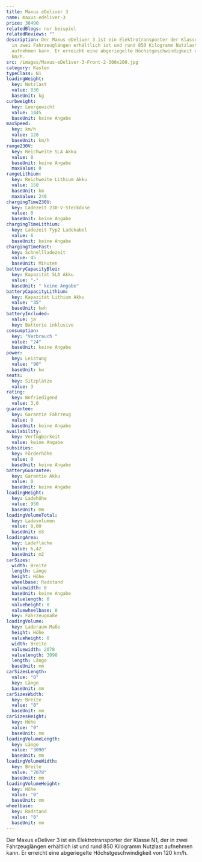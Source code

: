 ```yaml
---
title: Maxus eDeliver 3
name: maxus-edeliver-3
price: 36490
relatedBlogs: nur beispiel
relatedReviews: ""
description: Der Maxus eDeliver 3 ist ein Elektrotransporter der Klasse N1, der
  in zwei Fahrzeuglängen erhältlich ist und rund 850 Kilogramm Nutzlast
  aufnehmen kann. Er erreicht eine abgeriegelte Höchstgeschwindigkeit von 120
  km/h.
src: /images/Maxus-eDeliver-3-Front-2-300x200.jpg
category: Kasten
typeClass: N1
loadingWeight:
  key: Nutzlast
  value: 830
  baseUnit: kg
curbweight:
  key: Leergewicht
  value: 1445
  baseUnit: keine Angabe
maxSpeed:
  key: km/h
  value: 120
  baseUnit: km/h
range230V:
  key: Reichweite SLA Akku
  value: 0
  baseUnit: keine Angabe
  maxValue: 0
rangeLithium:
  key: Reichweite Lithium Akku
  value: 150
  baseUnit: km
  maxValue: 240
chargingTime230V:
  key: Ladezeit 230-V-Steckdose
  value: 0
  baseUnit: keine Angabe
chargingTimeLithium:
  key: Ladezeit Typ2 Ladekabel
  value: 6
  baseUnit: keine Angabe
chargingTimeFast:
  key: Schnellladezeit
  value: 45
  baseUnit: Minuten
batteryCapacityBlei:
  key: Kapazität SLA Akku
  value: "-"
  baseUnit: " keine Angabe"
batteryCapacityLithium:
  key: Kapazität Lithium Akku
  value: "35"
  baseUnit: kwh
batteryIncluded:
  value: ja
  key: Batterie inklusive
consumption:
  key: "Verbrauch "
  value: "24"
  baseUnit: keine Angabe
power:
  key: Leistung
  value: "90"
  baseUnit: kw
seats:
  key: Sitzplätze
  value: 3
rating:
  key: Befriedigend
  value: 3,0
guarantee:
  key: Garantie Fahrzeug
  value: 0
  baseUnit: keine Angabe
availability:
  key: Verfügbarkeit
  value: keine Angabe
subsidies:
  key: Förderhöhe
  value: 0
  baseUnit: keine Angabe
batteryGuarantee:
  key: Garantie Akku
  value: 0
  baseUnit: keine Angabe
loadingHeight:
  key: Ladehöhe
  value: 950
  baseUnit: mm
loadingVolumeTotal:
  key: Ladevolumen
  value: 0,00
  baseUnit: m3
loadingArea:
  key: Ladefläche
  value: 6,42
  baseUnit: m2
carSizes:
  width: Breite
  length: Länge
  height: Höhe
  wheelbase: Radstand
  valuewidth: 0
  baseUnit: keine Angabe
  valuelength: 0
  valueheight: 0
  valuewheelbase: 0
  key: Fahrzeugmaße
loadingVolume:
  key: Laderaum-Maße
  height: Höhe
  valueheight: 0
  width: Breite
  valuewidth: 2078
  valuelength: 3090
  length: Länge
  baseUnit: mm
carSizesLength:
  value: "0"
  key: Länge
  baseUnit: mm
carSizesWidth:
  key: Breite
  value: "0"
  baseUnit: mm
carSizesHeight:
  key: Höhe
  value: "0"
  baseUnit: mm
loadingVolumeLength:
  key: Länge
  value: "3090"
  baseUnit: mm
loadingVolumeWidth:
  key: Breite
  value: "2078"
  baseUnit: mm
loadingVolumeHeight:
  key: Höhe
  value: "0"
  baseUnit: mm
wheelbase:
  key: Radstand
  value: "0"
  baseUnit: mm
---
```

Der Maxus eDeliver 3 ist ein Elektrotransporter der Klasse N1, der in zwei Fahrzeuglängen erhältlich ist und rund 850 Kilogramm Nutzlast aufnehmen kann. Er erreicht eine abgeriegelte Höchstgeschwindigkeit von 120 km/h.